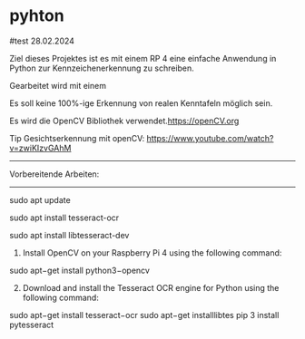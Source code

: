 # pyhton
#test 28.02.2024

Ziel dieses Projektes ist es mit einem RP 4 eine einfache Anwendung in Python zur Kennzeichenerkennung zu schreiben.

Gearbeitet wird mit einem 

Es soll keine 100%-ige Erkennung von realen Kenntafeln möglich sein. 

Es wird die OpenCV Bibliothek verwendet.https://openCV.org

Tip Gesichtserkennung mit openCV:
https://www.youtube.com/watch?v=zwiKIzvGAhM  

***********************
Vorbereitende Arbeiten:
***********************


sudo apt update

sudo apt install tesseract-ocr

sudo apt install libtesseract-dev


1. Install OpenCV on your Raspberry Pi 4 using the following command:

sudo apt−get install python3−opencv

2. Download and install the Tesseract OCR engine for Python using the following command:

sudo apt−get install tesseract−ocr
sudo apt−get installlibtes
pip 3 install pytesseract
